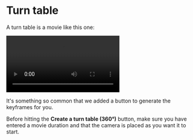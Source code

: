 # Turn table

A turn table is a movie like this one:

<video src="small.mp4" controls title="Turn table example"></video>

It's something so common that we added a button to generate the keyframes for you.

Before hitting the **Create a turn table (360°)** button, make sure you have entered a movie duration and that the camera is placed as you want it to start.
